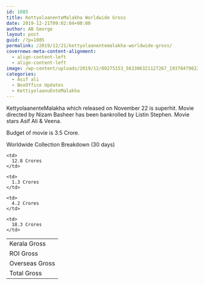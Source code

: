 ```yaml
---
id: 1085
title: KettyolaanenteMalakha Worldwide Gross
date: 2019-12-21T09:02:04+00:00
author: AB George
layout: post
guid: /?p=1085
permalink: /2019/12/21/kettyolaanentemalakha-worldwide-gross/
covernews-meta-content-alignment:
  - align-content-left
  - align-content-left
image: /wp-content/uploads/2019/12/80275153_563306321127267_1937847982204387328_n.jpg
categories:
  - Asif ali
  - BoxOffice Updates
  - KettiyolaanuEnteMalakha
---
```

KettyolaanenteMalakha which released on November 22 is superhit. Movie directed by Nizam Basheer has been bankrolled by Listin Stephen. Movie stars Asif Ali & Veena.

Budget of movie is 3.5 Crore.

Worldwide Collection Breakdown (30 days)

<table class="wp-block-table">
  <tr>
    <td>
      Kerala Gross
    </td>
    
    <td>
      12.8 Crores
    </td>
  </tr>
  
  <tr>
    <td>
      ROI Gross
    </td>
    
    <td>
      1.3 Crores
    </td>
  </tr>
  
  <tr>
    <td>
      Overseas Gross
    </td>
    
    <td>
      4.2 Crores
    </td>
  </tr>
  
  <tr>
    <td>
      Total Gross
    </td>
    
    <td>
      18.3 Crores
    </td>
  </tr>
</table>